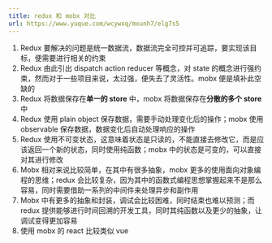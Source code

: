 ```yaml
---
title: redux 和 mobx 对比
url: https://www.yuque.com/wcywxq/mxunh7/elg7s5
---
```


1. Redux 要解决的问题是统一数据流，数据流完全可控并可追踪，要实现该目标，便需要进行相关的约束
2. Redux 由此引出 dispatch action reducer 等概念，对 state 的概念进行强约束，然而对于一些项目来说，太过强，便失去了灵活性。mobx 便是填补此空缺的
3. Redux 将数据保存在**单一的 store** 中，mobx 将数据保存在**分散的多个 store** 中
4. Redux 使用 plain object 保存数据，需要手动处理变化后的操作；mobx 使用 observable 保存数据，数据变化后自动处理响应的操作
5. Redux 使用不可变状态，这意味着状态是只读的，不能直接去修改它，而是应该返回一个新的状态，同时使用纯函数；mobx 中的状态是可变的，可以直接对其进行修改
6. Mobx 相对来说比较简单，在其中有很多抽象，mobx 更多的使用面向对象编程的思维；redux 会比较复杂，因为其中的函数式编程思想掌握起来不是那么容易，同时需要借助一系列的中间件来处理异步和副作用
7. Mobx 中有更多的抽象和封装，调试会比较困难，同时结束也难以预测；而 redux 提供能够进行时间回溯的开发工具，同时其纯函数以及更少的抽象，让调试变得更加容易
8. 使用 mobx 的 react 比较类似 vue
